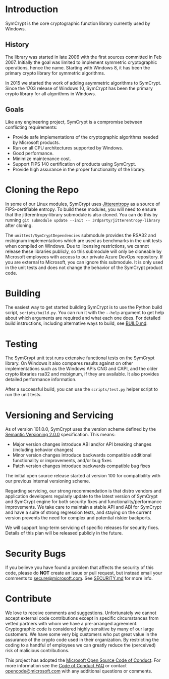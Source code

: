 # Introduction
SymCrypt is the core cryptographic function library currently used by Windows.

## History
The library was started in late 2006 with the first sources committed in Feb 2007.
Initially the goal was limited to implement symmetric cryptographic operations, hence the name.
Starting with Windows 8, it has been the primary crypto library for symmetric algorithms.

In 2015 we started the work of adding asymmetric algorithms to SymCrypt. Since the 1703 release of Windows 10,
SymCrypt has been the primary crypto library for all algorithms in Windows.

## Goals
Like any engineering project, SymCrypt is a compromise between conflicting requirements:
- Provide safe implementations of the cryptographic algorithms needed by Microsoft products.
- Run on all CPU architectures supported by Windows.
- Good performance.
- Minimize maintenance cost.
- Support FIPS 140 certification of products using SymCrypt.
- Provide high assurance in the proper functionality of the library.

# Cloning the Repo
In some of our Linux modules, SymCrypt uses [Jitterentropy](https://github.com/smuellerDD/jitterentropy-library)
as a source of FIPS-certifiable entropy. To build these modules, you will need to ensure that the
jitterentropy-library submodule is also cloned. You can do this by running
`git submodule update --init -- 3rdparty/jitterentropy-library` after cloning.

The `unittest/SymCryptDependencies` submodule provides the RSA32 and msbignum implementations which are used as
benchmarks in the unit tests when compiled on Windows. Due to licensing restrictions, we cannot release these
libraries publicly, so this submodule will only be cloneable by Microsoft employees with access to our private
Azure DevOps repository. If you are external to Microsoft, you can ignore this submodule. It is only used in
the unit tests and does not change the behavior of the SymCrypt product code.

# Building
The easiest way to get started building SymCrypt is to use the Python build script, `scripts/build.py`. You
can run it with the `--help` argument to get help about which arguments are required and what each one does. For
detailed build instructions, including alternative ways to build, see [BUILD.md](BUILD.md).

# Testing
The SymCrypt unit test runs extensive functional tests on the SymCrypt library. On Windows it also compares results
against on other implementations such as the Windows APIs CNG and CAPI, and the older crypto libraries rsa32 and
msbignum, if they are available. It also provides detailed performance information.

After a successful build, you can use the `scripts/test.py` helper script to run the unit tests.

# Versioning and Servicing
As of version 101.0.0, SymCrypt uses the version scheme defined by the
[Semantic Versioning 2.0.0](https://semver.org/spec/v2.0.0.html) specification. This means:

- Major version changes introduce ABI and/or API breaking changes (including behavior changes)
- Minor version changes introduce backwards compatible additional functionality or improvements, and/or bug fixes
- Patch version changes introduce backwards compatible bug fixes

The initial open source release started at version 100 for compatibility with our previous
internal versioning scheme.

Regarding servicing, our strong recommendation is that distro vendors and application developers regularly
update to the latest version of SymCrypt and SymCrypt engine for both security fixes and 
functionality/performance improvements. We take care to maintain a stable API and ABI for SymCrypt and have
a suite of strong regression tests, and staying on the current version prevents the need for complex
and potential riskier backports.

We will support long-term servicing of specific releases for security fixes. Details of this plan will be
released publicly in the future.

# Security Bugs
If you believe you have found a problem that affects the security of this code, please do **NOT** create an issue
or pull request, but instead email your comments to secure@microsoft.com. See [SECURITY.md](SECURITY.md) for more info.

# Contribute
We love to receive comments and suggestions. Unfortunately we cannot accept external code contributions except in
specific circumstances from vetted partners with whom we have a pre-arranged agreement.
Cryptographic code is considered highly sensitive by many of our large customers.
We have some very big customers who put great value in the assurance of the crypto code used in their organization.
By restricting the coding to a handful of employees we can greatly reduce the (perceived) risk of malicious contributions.

This project has adopted the [Microsoft Open Source Code of Conduct](https://opensource.microsoft.com/codeofconduct/).
For more information see the [Code of Conduct FAQ](https://opensource.microsoft.com/codeofconduct/faq/) or
contact [opencode@microsoft.com](mailto:opencode@microsoft.com) with any additional questions or comments.


